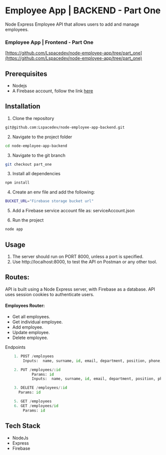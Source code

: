 # Employee App | BACKEND - Part One

Node Express Employee API that allows users to add and manage employees.

### Employee App | Frontend - Part One

[https://github.com/Lspacedev/node-employee-app/tree/part_one](https://github.com/Lspacedev/node-employee-app/tree/part_one)

## Prerequisites

- Nodejs
- A Firebase account, follow the link [here](https://firebase.google.com/)

## Installation

1. Clone the repository

```bash
git@github.com:Lspacedev/node-employee-app-backend.git
```

2. Navigate to the project folder

```bash
cd node-employee-app-backend

```

3. Navigate to the git branch

```bash
git checkout part_one

```

3.  Install all dependencies

```bash
npm install
```

4. Create an env file and add the following:

```bash
BUCKET_URL="Firebase storage bucket url"

```

5. Add a Firebase service account file as: serviceAccount.json

6. Run the project

```bash
node app
```

## Usage

1. The server should run on PORT 8000, unless a port is specified.
2. Use http://localhost:8000, to test the API on Postman or any other tool.

## Routes:

API is built using a Node Express server, with Firebase as a database.
API uses session cookies to authenticate users.

#### Employees Router:

- Get all employees.
- Get individual employee.
- Add employee.
- Update employee.
- Delete employee.

Endpoints

```python
    1. POST /employees
        Inputs:  name, surname, id, email, department, position, phone, date, pic

    2. PUT /employees/:id
            Params: id
            Inputs:  name, surname, id, email, department, position, phone, date, pic

    3. DELETE /employees/:id
      Params: id

    5. GET /employees
    6. GET /employees/id
        Params: id
```

## Tech Stack

- NodeJs
- Express
- Firebase
